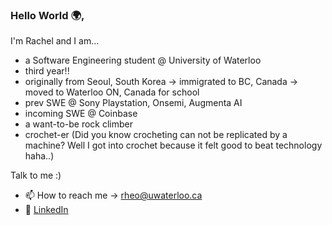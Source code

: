 ### Hello World 🌍,
I'm Rachel and I am...

- a Software Engineering student @ University of Waterloo 
- third year!! 
- originally from Seoul, South Korea → immigrated to BC, Canada → moved to Waterloo ON, Canada for school
- prev SWE @ Sony Playstation, Onsemi, Augmenta AI
- incoming SWE @ Coinbase
- a want-to-be rock climber
- crochet-er (Did you know crocheting can not be replicated by a machine? Well I got into crochet because it felt good to beat technology haha..)

Talk to me :)
- 📫 How to reach me -> [rheo@uwaterloo.ca](mailto:rheo@uwaterloo.ca)
- 💼 <a href="https://linkedin.com/in/rachel-heo/" target="_blank">LinkedIn</a>
